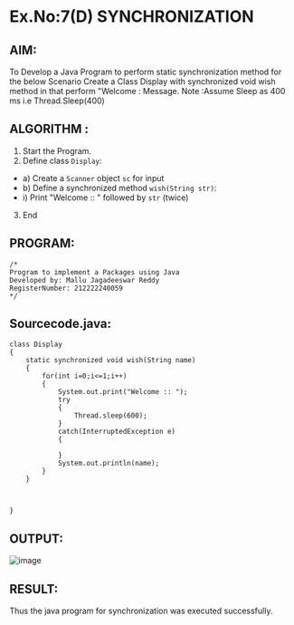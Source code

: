 # Ex.No:7(D) SYNCHRONIZATION
## AIM:
 To Develop a Java Program to perform static synchronization method for the below Scenario Create a Class Display with synchronized void wish method in that perform "Welcome : Message. Note :Assume Sleep as 400 ms i.e Thread.Sleep(400)
 
## ALGORITHM :
1.	Start the Program.
2.	Define class `Display`:
-	a) Create a `Scanner` object `sc` for input
-	b) Define a synchronized method `wish(String str)`:
- i) Print "Welcome :: " followed by `str` (twice)
3.	End



## PROGRAM:
 ```
/*
Program to implement a Packages using Java
Developed by: Mallu Jagadeeswar Reddy
RegisterNumber: 212222240059
*/
```

## Sourcecode.java:

```
class Display
{
    static synchronized void wish(String name)
    {
        for(int i=0;i<=1;i++)
        {
            System.out.print("Welcome :: ");
            try
            {
                Thread.sleep(600);
            }
            catch(InterruptedException e)
            {
                
            }
            System.out.println(name);
        }
    }



}
```





## OUTPUT:


![image](https://github.com/user-attachments/assets/1fc76157-3a36-4650-92a6-6f4f6599fb4c)


## RESULT:
Thus the java program for synchronization was executed successfully.

